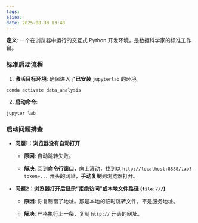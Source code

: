 ```yaml
---
tags: 
alias: 
date: 2025-08-30 13:48
---
```

**定义**: 一个在浏览器中运行的交互式 Python 开发环境，是数据科学家的标准工作台。

### 标准启动流程

1. **激活目标环境**: 确保进入了**已安装** `jupyterlab` 的环境。
    
```
conda activate data_analysis
```
    
2. **启动命令**:
    
```
jupyter lab
```
    

### 启动问题排查

- **问题1：浏览器没有自动打开**
    
    - **原因**: 自动跳转失败。
        
    - **解决**: 回到**命令行窗口**，向上滚动，找到以 `http://localhost:8888/lab?token=...` 开头的网址，**手动复制**到浏览器打开。
        
- **问题2：浏览器打开后显示“拒绝访问”或本地文件路径 (`file:///`)**
    
    - **原因**: 你复制错了地址。那是本地的临时跳转文件，不是服务地址。
        
    - **解决**: 严格执行上一条，复制 `http://` 开头的网址。
        

